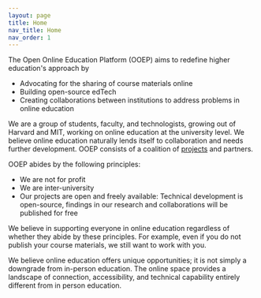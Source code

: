 ```yaml
---
layout: page
title: Home
nav_title: Home
nav_order: 1
---
```


The Open Online Education Platform (OOEP) aims to redefine higher education's approach by 

* Advocating for the sharing of course materials online
* Building open-source edTech 
* Creating collaborations between institutions to address problems in online education

We are a group of students, faculty, and technologists, growing out of Harvard and MIT, working on online education at the university level. We believe online education naturally lends itself to collaboration and needs further development. OOEP consists of a coalition of [projects](https://ooep.org/projects) and partners.

OOEP abides by the following principles:

* We are not for profit
* We are inter-university
* Our projects are open and freely available: Technical development is open-source, findings in our research and collaborations will be published for free

We believe in supporting everyone in online education regardless of whether they abide by these principles. For example, even if you do not publish your course materials, we still want to work with you.

We believe online education offers unique opportunities; it is not simply a downgrade from in-person education. The online space provides a landscape of connection, accessibility, and technical capability entirely different from in person education. 

